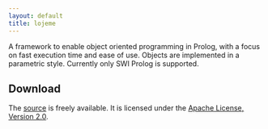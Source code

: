```yaml
---
layout: default
title: lojeme
---
```


A framework to enable object oriented programming in Prolog, with a focus on
fast execution time and ease of use. Objects are implemented in a parametric
style. Currently only SWI Prolog is supported.

Download
--------

The [source](https://github.com/mtancret/lojeme) is freely
available. It is licensed under the
[Apache License, Version 2.0](http://www.apache.org/licenses/LICENSE-2.0.html).
